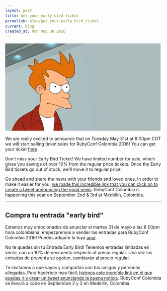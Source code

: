 ```yaml
---
layout: post
title: Get your early bird ticket
permalink: blog/get_your_early_bird_ticket
current: blog
created_at: Mon May 30 2016
---
```


![Early bird tickets](/img/blog/early-bird-tickets.gif)

We are really excited to announce that on Tuesday May 31st at 8:00pm COT we will start selling ticket sales for RubyConf Colombia 2016! You can get your ticket [here](https://ti.to/colombia-dev/rubyconf-colombia-2016).

Don’t miss your Early Bird Ticket! We have limited number for sale, which gives you savings of over 10% from the regular price tickets. Once the Early Bird tickets go out of stock, we’ll move it to regular price.

Go ahead and share the news with your friends and loved ones. In order to make it easier for you, [we made this incredible link that you can click on to create a tweet announcing the good news](https://twitter.com/home?status=Don't%20miss%20your%20Early%20Bird%20Ticket!%20for%20%40rubyconfco.%20Join%20us%20and%20enjoy%20the%20city%20of%20Eternal%20Spring.%20%23rubyconf%20%23medellin). RubyConf Colombia is happening this year on September 2nd & 3rd at Medellín, Colombia.

* * *

## Compra tu entrada "early bird"

Estamos muy emocionados de anunciar el martes 31 de mayo a las 8:00pm hora colombiana, empezaremos a vender las entradas para RubyConf Colombia 2016! Puedes adquirir la tuya [aquí](https://ti.to/colombia-dev/rubyconf-colombia-2016).

No te quedes sin tu Entrada Early Bird! Tenemos entradas limitadas en venta, con un 10% de descuento respecto al precio regular. Una vez las entradas de preventa se agoten, cambiarán al precio regular.

Te invitamos a que vayas y compartas con tus amigos y personas allegadas. Para hacértelo mas fácil, [hicimos este increíble link en el que puedes ir y crear un tweet anunciando la buena noticia](https://twitter.com/intent/tweet?text=No%20te%20pierdas%20los%20tickets%20Eary%20Birds%20de%20%40rubyconfco%20%21.%20Acompa%C3%B1anos%20y%20disfruta%20de%20la%20ciudad%20de%20la%20eterna%20primavera%20%23rubyconf%20%23medellin&source=webclient). RubyConf Colombia se llevará a cabo en Septiembre 2 y 3 en Medellín, Colombia.
